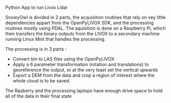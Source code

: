Python App to run Livox Lidar

SnowyOwl is divided in 2 parts, the acquisition routines that rely on vey little dependencies appart from the OpenPyLIVOX SDK, and the processing routines mostly using PDAL. The aquisition is done on a Raspberry Pi, which then transfers the binary outputs from the LIVOX to a secondary machine running Linux Mint that handles the processing.

The processing is in 3 parts :
* Convert bin to LAS files using the OpenPyLIVOX
* Apply a 6 parameter transformation (rotation and translations) to georeference the output, or at the very least set the vertical upwards
* Export a DEM from the data and crop a region of interest where the whole cloud is to be saved.

The Rasberry and the processing laptops have enough drive space to hold all of the data in their final state 
